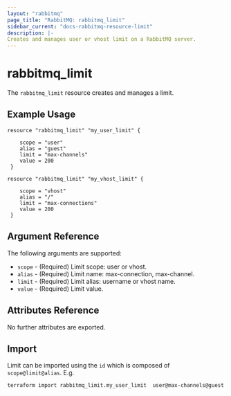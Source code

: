 ```yaml
---
layout: "rabbitmq"
page_title: "RabbitMQ: rabbitmq_limit"
sidebar_current: "docs-rabbitmq-resource-limit"
description: |-
Creates and manages user or vhost limit on a RabbitMQ server.
---
```


# rabbitmq\_limit

The ``rabbitmq_limit`` resource creates and manages a limit.

## Example Usage

```hcl
resource "rabbitmq_limit" "my_user_limit" {

	scope = "user"
	alias = "guest"
	limit = "max-channels"
	value = 200
 }
```

```hcl
resource "rabbitmq_limit" "my_vhost_limit" {

	scope = "vhost"
	alias = "/"
	limit = "max-connections"
	value = 200
 }
```

## Argument Reference

The following arguments are supported:

* `scope` - (Required) Limit scope: user or vhost.
* `alias` - (Required) Limit name: max-connection, max-channel.
* `limit` - (Required) Limit alias: username or vhost name.
* `value` - (Required) Limit value.

## Attributes Reference

No further attributes are exported.

## Import

Limit can be imported using the `id` which is composed of `scope@limit@alias`. E.g.

```
terraform import rabbitmq_limit.my_user_limit  user@max-channels@guest
```
